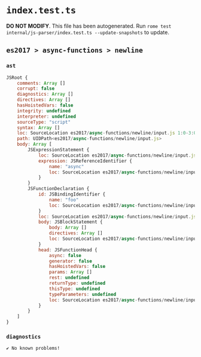 # `index.test.ts`

**DO NOT MODIFY**. This file has been autogenerated. Run `rome test internal/js-parser/index.test.ts --update-snapshots` to update.

## `es2017 > async-functions > newline`

### `ast`

```javascript
JSRoot {
	comments: Array []
	corrupt: false
	diagnostics: Array []
	directives: Array []
	hasHoistedVars: false
	integrity: undefined
	interpreter: undefined
	sourceType: "script"
	syntax: Array []
	loc: SourceLocation es2017/async-functions/newline/input.js 1:0-3:0
	path: UIDPath<es2017/async-functions/newline/input.js>
	body: Array [
		JSExpressionStatement {
			loc: SourceLocation es2017/async-functions/newline/input.js 1:0-1:5
			expression: JSReferenceIdentifier {
				name: "async"
				loc: SourceLocation es2017/async-functions/newline/input.js 1:0-1:5 (async)
			}
		}
		JSFunctionDeclaration {
			id: JSBindingIdentifier {
				name: "foo"
				loc: SourceLocation es2017/async-functions/newline/input.js 2:9-2:12 (foo)
			}
			loc: SourceLocation es2017/async-functions/newline/input.js 2:0-2:18
			body: JSBlockStatement {
				body: Array []
				directives: Array []
				loc: SourceLocation es2017/async-functions/newline/input.js 2:15-2:18
			}
			head: JSFunctionHead {
				async: false
				generator: false
				hasHoistedVars: false
				params: Array []
				rest: undefined
				returnType: undefined
				thisType: undefined
				typeParameters: undefined
				loc: SourceLocation es2017/async-functions/newline/input.js 2:12-2:14
			}
		}
	]
}
```

### `diagnostics`

```
✔ No known problems!

```
